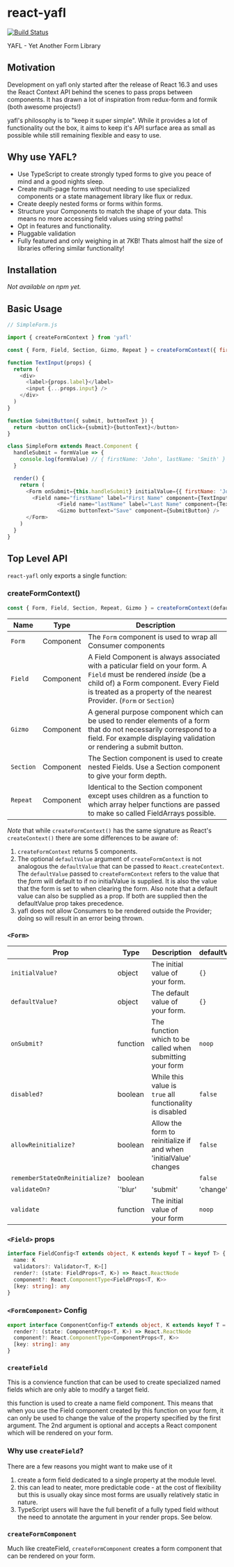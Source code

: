 # react-yafl

[![Build Status](https://travis-ci.org/stuburger/react-yafl.svg?branch=master)](https://travis-ci.org/stuburger/react-yafl)

YAFL - Yet Another Form Library

## Motivation

Development on yafl only started after the release of React 16.3 and uses the React Context API behind the scenes to pass props between components. It has drawn a lot of inspiration from redux-form and formik (both awesome projects!)

yafl's philosophy is to "keep it super simple". While it provides a lot of functionality out the box, it aims to keep it's API surface area as small as possible while still remaining flexible and easy to use.

## Why use YAFL?

- Use TypeScript to create strongly typed forms to give you peace of mind and a good nights sleep.
- Create multi-page forms without needing to use specialized components or a state management library like flux or redux.
- Create deeply nested forms or forms within forms.
- Structure your Components to match the shape of your data. This means no more accessing field values using string paths!
- Opt in features and functionality.
- Pluggable validation
- Fully featured and only weighing in at 7KB! Thats almost half the size of libraries offering similar functionality!

## Installation

_Not available on npm yet._

## Basic Usage

```js
// SimpleForm.js

import { createFormContext } from 'yafl'

const { Form, Field, Section, Gizmo, Repeat } = createFormContext({ firstName: '', latName: '' })

function TextInput(props) {
  return (
    <div>
      <label>{props.label}</label>
      <input {...props.input} />
    </div>
  )
}

function SubmitButton({ submit, buttonText }) {
  return <button onClick={submit}>{buttonText}</button>
}

class SimpleForm extends React.Component {
  handleSubmit = formValue => {
    console.log(formValue) // { firstName: 'John', lastName: 'Smith' }
  }

  render() {
    return (
      <Form onSubmit={this.handleSubmit} initialValue={{ firstName: 'John', lastName: 'Smith' }}>
        <Field name="firstName" label="First Name" component={TextInput} />
				<Field name="lastName" label="Last Name" component={TextInput} />
				<Gizmo buttonText="Save" component={SubmitButton} />
      </Form>
    )
  }
}
```

## Top Level API

`react-yafl` only exports a single function:

### createFormContext()

```js
const { Form, Field, Section, Repeat, Gizmo } = createFormContext(defaultValue)
```


| Name                  | Type     | Description                                                                                                                                                                               |
| --------------------- | -------- | ----------------------------------------------------------------------------------------------------------------------------------------------------------------------------------------- |
| `Form`                | Component | The `Form` component is used to wrap all Consumer components                                                                                                                              |
| `Field`               | Component | A Field Component is always associated with a paticular field on your form. A `Field` must be rendered _inside_ (be a child of) a Form component. Every Field is treated as a property of the nearest Provider. (`Form` or `Section`)                                  |
| `Gizmo`       | Component | A general purpose component which can be used to render elements of a form that do not necessarily correspond to a field. For example displaying validation or rendering a submit button. |
| `Section`         | Component | The Section component is used to create nested Fields. Use a Section component to give your form depth.                                                                                     |
| `Repeat` | Component | Identical to the Section component except uses children as a function to which array helper functions are passed to make so called FieldArrays possible.                                                                                                                                                   |

*Note* that while `createFormContext()` has the same signature as React's `createContext()` there are some differences to be aware of:

1.  `createFormContext` returns 5 components.
2.  The optional `defaultValue` argument of `createFormContext` is not analogous the `defaultValue` that can be passed to `React.createContext`. The `defaultValue` passed to `createFormContext` refers to the value that the _form_ will default to if no initialValue is supplied. It is also the value that the form is set to when clearing the form. Also note that a default value can also be supplied as a prop. If both are supplied then the defaultValue prop takes precedence.
3. yafl does not allow Consumers to be rendered outside the Provider; doing so will result in an error being thrown.

### `<Form>`


| Prop                           | Type                                       | Description                                                                                               | defaultValue |
| ------------------------------ | ------------------------------------------ | --------------------------------------------------------------------------------------------------------- | ------------ |
| `initialValue?`                | object                           | The initial value of your form.                                                                           | `{}`         |
| `defaultValue?`                | object                           | The default value of your form.                                                                           | `{}`         |
| `onSubmit?`                     | function                                   | The function which to be called when submitting your form                                                 | `noop`       |
| `disabled?`                      | boolean                                    | While this value is `true` all functionality is disabled                                                 | `false`       |
| `allowReinitialize?`           | boolean                                    | Allow the form to reinitialize if and when 'initialValue' changes              | `false`      |
| `rememberStateOnReinitialize?` | boolean                                    |                                                                                                           | `false`      |
| `validateOn?`                  | `'blur'| 'submit'| 'change' | function` | Validation timing for your form.                                                                          | `'blur'`     |
| `validate`                     | function                                   | The initial value of your form                                                                            | `noop`       |



### `<Field>` props

```ts
interface FieldConfig<T extends object, K extends keyof T = keyof T> {
  name: K
  validators?: Validator<T, K>[]
  render?: (state: FieldProps<T, K>) => React.ReactNode
  component?: React.ComponentType<FieldProps<T, K>>
  [key: string]: any
}
```

### `<FormComponent>` Config

```ts
export interface ComponentConfig<T extends object, K extends keyof T = keyof T> {
  render?: (state: ComponentProps<T, K>) => React.ReactNode
  component?: React.ComponentType<ComponentProps<T, K>>
  [key: string]: any
}
```

### `createField`

This is a convience function that can be used to create specialized named fields which are only able to modify a target field.

this function is used to create a name field component. This means that when you use the Field component created by this function on your form, it can only be used to change the value of the property specified by the first argument. The 2nd argument is optional and accepts a React component which will be rendered on your form.

### Why use `createField`?

There are a few reasons you might want to make use of it

1.  create a form field dedicated to a single property at the module level.
2.  this can lead to neater, more predictable code - at the cost of flexibility but this is usually okay since most forms are usually relatively static in nature.
3.  TypeScript users will have the full benefit of a fully typed field without the need to annotate the argument in your render props. See below.

### `createFormComponent`

Much like createField, `createFormComponent` creates a form component that can be rendered on your form.
